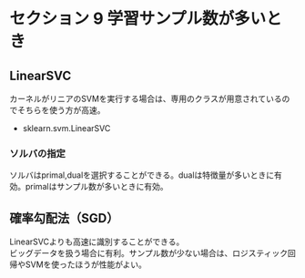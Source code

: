 # セクション 9 学習サンプル数が多いとき

## LinearSVC
カーネルがリニアのSVMを実行する場合は、専用のクラスが用意されているのでそちらを使う方が高速。
-  sklearn.svm.LinearSVC
### ソルバの指定
ソルバはprimal,dualを選択することができる。dualは特徴量が多いときに有効。primalはサンプル数が多いときに有効。

## 確率勾配法（SGD）
LinearSVCよりも高速に識別することができる。  
ビッグデータを扱う場合に有利。サンプル数が少ない場合は、ロジスティック回帰やSVMを使ったほうが性能がよい。
